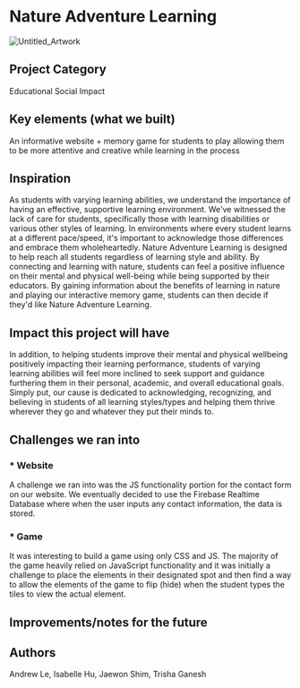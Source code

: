 # Nature Adventure Learning
![Untitled_Artwork](https://github.com/trishaganesh/Nature-Adventure-Learning/assets/43594876/6e13796d-5ebd-4d0e-9b45-1a12e0c434af)

## Project Category
Educational Social Impact

## Key elements (what we built)
An informative website + memory game for students to play allowing them to be more attentive and creative while learning in the process

## Inspiration
As students with varying learning abilities, we understand the importance of having an effective, supportive learning environment. We've witnessed the lack of care for students, specifically those with learning disabilities or various other styles of learning. In environments where every student learns at a different pace/speed, it's important to acknowledge those differences and embrace them wholeheartedly. Nature Adventure Learning is designed to help reach all students regardless of learning style and ability. By connecting and learning with nature, students can feel a positive influence on their mental and physical well-being while being supported by their educators. By gaining information about the benefits of learning in nature and playing our interactive memory game, students can then decide if they'd like Nature Adventure Learning.

## Impact this project will have
In addition, to helping students improve their mental and physical wellbeing positively impacting their learning performance, students of varying learning abilities will feel more inclined to seek support and guidance furthering them in their personal, academic, and overall educational goals. Simply put, our cause is dedicated to acknowledging, recognizing, and believing in students of all learning styles/types and helping them thrive wherever they go and whatever they put their minds to. 

## Challenges we ran into
### * Website
A challenge we ran into was the JS functionality portion for the contact form on our website. We eventually decided to use the Firebase Realtime Database where when the user inputs any contact information, the data is stored. 

### * Game
It was interesting to build a game using only CSS and JS. The majority of the game heavily relied on JavaScript functionality and it was initially a challenge to place the elements in their designated spot and then find a way to allow the elements of the game to flip (hide) when the student types the tiles to view the actual element. 



## Improvements/notes for the future 

## Authors
Andrew Le, Isabelle Hu, Jaewon Shim, Trisha Ganesh
